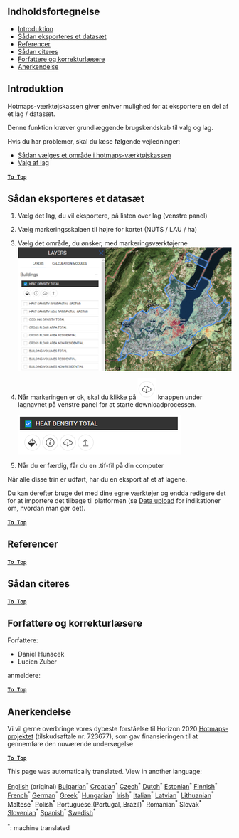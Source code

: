 <h2> Indholdsfortegnelse </h2><ul><li> <a href="#Introduction">Introduktion</a> </li><li> <a href="#How-to-export-a-dataset">Sådan eksporteres et datasæt</a> </li><li> <a href="#References">Referencer</a> </li><li> <a href="#How-to-cite">Sådan citeres</a> </li><li> <a href="#Authors-and-reviewers">Forfattere og korrekturlæsere</a> </li><li> <a href="#Acknowledgement">Anerkendelse</a> </li></ul><h2> Introduktion </h2><p> Hotmaps-værktøjskassen giver enhver mulighed for at eksportere en del af et lag / datasæt. </p><p> Denne funktion kræver grundlæggende brugskendskab til valg og lag. </p><p> Hvis du har problemer, skal du læse følgende vejledninger: </p><ul><li> <a href="How-to-select-a-region-in-the-Hotmaps-toolbox">Sådan vælges et område i hotmaps-værktøjskassen</a> </li><li> <a href="Layer-section">Valg af lag</a> </li></ul><p><ins> <code><strong><a href="#table-of-contents">To Top</a></strong></code> </ins> </p><h2> Sådan eksporteres et datasæt </h2><ol><li><p> Vælg det lag, du vil eksportere, på listen over lag (venstre panel) </p></li><li><p> Vælg markeringsskalaen til højre for kortet (NUTS / LAU / ha) </p></li><li><p> Vælg det område, du ønsker, med markeringsværktøjerne <img alt="export_selection" src="images/export_selection.png"/></p></li><li><p> Når markeringen er ok, skal du klikke på <img alt="eksportknap" src="images/layer-export-btn.png"/> knappen under lagnavnet på venstre panel for at starte downloadprocessen. </p><p><img alt="lagindstillinger" src="images/layer-options.png"/></p></li><li><p> Når du er færdig, får du en .tif-fil på din computer </p></li></ol><p> Når alle disse trin er udført, har du en eksport af et af lagene. </p><p> Du kan derefter bruge det med dine egne værktøjer og endda redigere det for at importere det tilbage til platformen (se <a href="Data_upload">Data upload</a> for indikationer om, hvordan man gør det). </p><p><ins> <code><strong><a href="#table-of-contents">To Top</a></strong></code> </ins> </p><h2> Referencer </h2><p><ins> <code><strong><a href="#table-of-contents">To Top</a></strong></code> </ins> </p><h2> Sådan citeres </h2><p><ins> <code><strong><a href="#table-of-contents">To Top</a></strong></code> </ins> </p><h2> Forfattere og korrekturlæsere </h2><p> Forfattere: </p><ul><li> Daniel Hunacek </li><li> Lucien Zuber </li></ul><p> anmeldere: </p><p><ins> <code><strong><a href="#table-of-contents">To Top</a></strong></code> </ins> </p><h2> Anerkendelse </h2><p> Vi vil gerne overbringe vores dybeste forståelse til Horizon 2020 <a href="https://www.hotmaps-project.eu">Hotmaps-projektet</a> (tilskudsaftale nr. 723677), som gav finansieringen til at gennemføre den nuværende undersøgelse </p><p><ins> <code><strong><a href="#table-of-contents">To Top</a></strong></code> </ins> </p>

This page was automatically translated. View in another language:

[English](en-Data-export-functionalities) (original) [Bulgarian](bg-Data-export-functionalities)<sup>\*</sup> [Croatian](hr-Data-export-functionalities)<sup>\*</sup> [Czech](cs-Data-export-functionalities)<sup>\*</sup>  [Dutch](nl-Data-export-functionalities)<sup>\*</sup> [Estonian](et-Data-export-functionalities)<sup>\*</sup> [Finnish](fi-Data-export-functionalities)<sup>\*</sup> [French](fr-Data-export-functionalities)<sup>\*</sup> [German](de-Data-export-functionalities)<sup>\*</sup> [Greek](el-Data-export-functionalities)<sup>\*</sup> [Hungarian](hu-Data-export-functionalities)<sup>\*</sup> [Irish](ga-Data-export-functionalities)<sup>\*</sup> [Italian](it-Data-export-functionalities)<sup>\*</sup> [Latvian](lv-Data-export-functionalities)<sup>\*</sup> [Lithuanian](lt-Data-export-functionalities)<sup>\*</sup> [Maltese](mt-Data-export-functionalities)<sup>\*</sup> [Polish](pl-Data-export-functionalities)<sup>\*</sup> [Portuguese (Portugal, Brazil)](pt-Data-export-functionalities)<sup>\*</sup> [Romanian](ro-Data-export-functionalities)<sup>\*</sup> [Slovak](sk-Data-export-functionalities)<sup>\*</sup> [Slovenian](sl-Data-export-functionalities)<sup>\*</sup> [Spanish](es-Data-export-functionalities)<sup>\*</sup> [Swedish](sv-Data-export-functionalities)<sup>\*</sup> 

<sup>\*</sup>: machine translated
